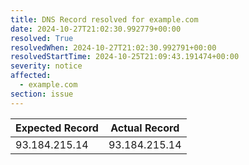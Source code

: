 ```yaml
---
title: DNS Record resolved for example.com
date: 2024-10-27T21:02:30.992779+00:00
resolved: True
resolvedWhen: 2024-10-27T21:02:30.992791+00:00
resolvedStartTime: 2024-10-25T21:09:43.191474+00:00
severity: notice
affected:
  - example.com
section: issue
---
```


| Expected Record  | Actual Record  |
|------------------|----------------|
| 93.184.215.14 | 93.184.215.14 |
